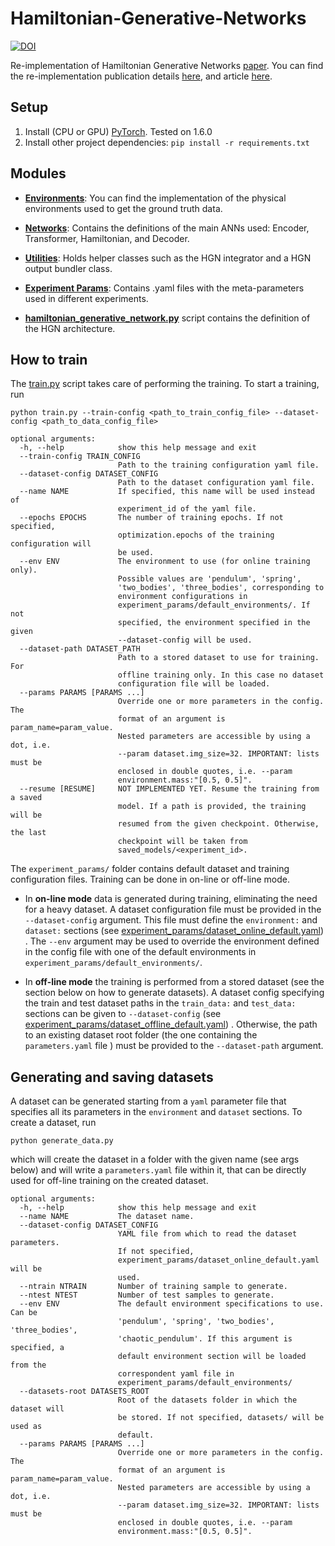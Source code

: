 # Hamiltonian-Generative-Networks
[![DOI](https://zenodo.org/badge/295400716.svg)](https://zenodo.org/badge/latestdoi/295400716)

Re-implementation of Hamiltonian Generative Networks [paper](https://arxiv.org/abs/1909.13789).
You can find the re-implementation publication details [here](https://rescience.github.io/bibliography/Balsells_Rodas_2021.html), and article [here](https://zenodo.org/record/4835278#.YQUhI3UzaEC).


## Setup

1. Install (CPU or GPU) [PyTorch](https://pytorch.org/). Tested on 1.6.0
2. Install other project dependencies:
`pip install -r requirements.txt`

## Modules

- **[Environments](environments/)**: You can find the implementation of the physical environments used to get the ground truth data.

- **[Networks](networks/)**: Contains the definitions of the main ANNs used: Encoder, Transformer, Hamiltonian, and Decoder.

- **[Utilities](utilities/)**: Holds helper classes such as the HGN integrator and a HGN output bundler class.

- **[Experiment Params](experiment_params/)**: Contains .yaml files with the meta-parameters used in different experiments.

- **[hamiltonian_generative_network.py](hamiltonian_generative_network.py)** script contains the definition of the HGN architecture.

## How to train
The [train.py](train.py) script takes care of performing the training.
To start a training, run 
```commandline
python train.py --train-config <path_to_train_config_file> --dataset-config <path_to_data_config_file>
```

```
optional arguments:
  -h, --help            show this help message and exit
  --train-config TRAIN_CONFIG
                        Path to the training configuration yaml file.
  --dataset-config DATASET_CONFIG
                        Path to the dataset configuration yaml file.
  --name NAME           If specified, this name will be used instead of
                        experiment_id of the yaml file.
  --epochs EPOCHS       The number of training epochs. If not specified,
                        optimization.epochs of the training configuration will
                        be used.
  --env ENV             The environment to use (for online training only).
                        Possible values are 'pendulum', 'spring',
                        'two_bodies', 'three_bodies', corresponding to
                        environment configurations in
                        experiment_params/default_environments/. If not
                        specified, the environment specified in the given
                        --dataset-config will be used.
  --dataset-path DATASET_PATH
                        Path to a stored dataset to use for training. For
                        offline training only. In this case no dataset
                        configuration file will be loaded.
  --params PARAMS [PARAMS ...]
                        Override one or more parameters in the config. The
                        format of an argument is param_name=param_value.
                        Nested parameters are accessible by using a dot, i.e.
                        --param dataset.img_size=32. IMPORTANT: lists must be
                        enclosed in double quotes, i.e. --param
                        environment.mass:"[0.5, 0.5]".
  --resume [RESUME]     NOT IMPLEMENTED YET. Resume the training from a saved
                        model. If a path is provided, the training will be
                        resumed from the given checkpoint. Otherwise, the last
                        checkpoint will be taken from
                        saved_models/<experiment_id>.
```
The `experiment_params/` folder contains default dataset and training configuration files.
Training can be done in on-line or off-line mode.

- In **on-line mode** data is generated during training, eliminating the need for a
heavy dataset. A dataset configuration file must be provided in the `--dataset-config`
argument. This file must define the `environment:` and `dataset:` sections
(see [experiment_params/dataset_online_default.yaml](experiment_params/dataset_online_default.yaml))
. The `--env` argument may be used to override the environment defined in the config file
with one of the default environments in `experiment_params/default_environments/`.

- In **off-line mode** the training is performed from a stored dataset (see the section below
on how to generate datasets). A dataset config specifying the train and test dataset paths
in the `train_data:` and `test_data:` sections can be given to `--dataset-config` (see
[experiment_params/dataset_offline_default.yaml](experiment_params/dataset_offline_default.yaml))
. Otherwise, the path to an existing dataset root folder (the one containing the
`parameters.yaml` file ) must be provided to the `--dataset-path` argument. 
## Generating and saving datasets
A dataset can be generated starting from a `yaml` parameter file that specifies all its parameters
in the `environment` and `dataset` sections. To create a dataset, run
```commandline
python generate_data.py
```
which will create the dataset in a folder with the given name (see args below) and will
write a `parameters.yaml` file within it, that can be directly used for off-line training
on the created dataset.

```
optional arguments:
  -h, --help            show this help message and exit
  --name NAME           The dataset name.
  --dataset-config DATASET_CONFIG
                        YAML file from which to read the dataset parameters.
                        If not specified,
                        experiment_params/dataset_online_default.yaml will be
                        used.
  --ntrain NTRAIN       Number of training sample to generate.
  --ntest NTEST         Number of test samples to generate.
  --env ENV             The default environment specifications to use. Can be
                        'pendulum', 'spring', 'two_bodies', 'three_bodies',
                        'chaotic_pendulum'. If this argument is specified, a
                        default environment section will be loaded from the
                        correspondent yaml file in
                        experiment_params/default_environments/
  --datasets-root DATASETS_ROOT
                        Root of the datasets folder in which the dataset will
                        be stored. If not specified, datasets/ will be used as
                        default.
  --params PARAMS [PARAMS ...]
                        Override one or more parameters in the config. The
                        format of an argument is param_name=param_value.
                        Nested parameters are accessible by using a dot, i.e.
                        --param dataset.img_size=32. IMPORTANT: lists must be
                        enclosed in double quotes, i.e. --param
                        environment.mass:"[0.5, 0.5]".
```
